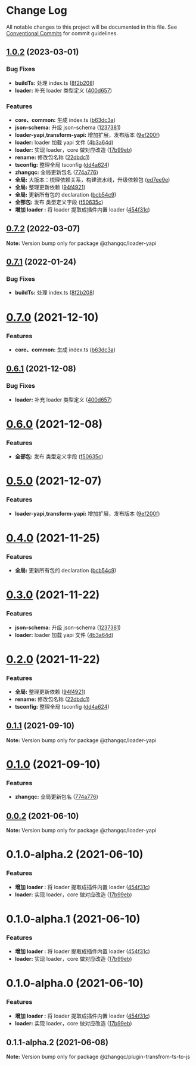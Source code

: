 # Change Log

All notable changes to this project will be documented in this file.
See [Conventional Commits](https://conventionalcommits.org) for commit guidelines.

## [1.0.2](https://github.com/kkaaddff/moon-private/compare/v0.1.1-alpha.15...v1.0.2) (2023-03-01)

### Bug Fixes

- **buildTs:** 处理 index.ts ([8f2b208](https://github.com/kkaaddff/moon-private/commit/8f2b2080b87ed00145e95823496c4d7beb2fd9b0))
- **loader:** 补充 loader 类型定义 ([400d657](https://github.com/kkaaddff/moon-private/commit/400d6579c8c9695a84e2f9b6840e684f90194360))

### Features

- **core、common:** 生成 index.ts ([b63dc3a](https://github.com/kkaaddff/moon-private/commit/b63dc3a50f096b108f254e26e2b0c2677593ceef))
- **json-schema:** 升级 json-schema ([1237381](https://github.com/kkaaddff/moon-private/commit/123738160930f1cd8de4cba7126f75908ed7b737))
- **loader-yapi,transform-yapi:** 增加扩展，发布版本 ([9ef200f](https://github.com/kkaaddff/moon-private/commit/9ef200f7b922c90d7a928be4820b3368e3ae1107))
- **loader:** loader 加载 yapi 文件 ([4b3a64d](https://github.com/kkaaddff/moon-private/commit/4b3a64d902848b2c3c82394e963217b9a452ce87))
- **loader:** 实现 loader，core 做对应改造 ([17b99eb](https://github.com/kkaaddff/moon-private/commit/17b99eb217d4a2066c958d6a5a3b50bc6d9d09ab))
- **rename:** 修改包名称 ([22dbdc1](https://github.com/kkaaddff/moon-private/commit/22dbdc1c845efd54035f69a760b7a7c7cfc07fc9))
- **tsconfig:** 整理全局 tsconfig ([dd4a624](https://github.com/kkaaddff/moon-private/commit/dd4a624538ed2e4324287d99671ca2470c23c5cd))
- **zhangqc:** 全局更新包名 ([774a776](https://github.com/kkaaddff/moon-private/commit/774a7768545ace36515d355b47bce97b5205bc65))
- **全局:** 大版本：梳理依赖关系，构建流水线，升级依赖包 ([ed7ee9e](https://github.com/kkaaddff/moon-private/commit/ed7ee9e15f99aafe2c598ac28c0b1a8a5a67e18e))
- **全局:** 整理更新依赖 ([94f4921](https://github.com/kkaaddff/moon-private/commit/94f4921249790f0eb80de0923422704f99ca4377))
- **全局:** 更新所有包的 declaration ([bcb54c9](https://github.com/kkaaddff/moon-private/commit/bcb54c9785b663c9028ee83fde8ebcdfc8a90a4a))
- **全部包:** 发布 类型定义字段 ([f50635c](https://github.com/kkaaddff/moon-private/commit/f50635c06eb5236d6ce9c14137b0b8c30b8b5998))
- **增加 loader :** 将 loader 提取成插件内置 loader ([454f31c](https://github.com/kkaaddff/moon-private/commit/454f31c5141ea11a96ee935cf746118bfb19db98))

## [0.7.2](https://github.com/kkaaddff/moon-private/compare/@zhangqc/loader-yapi@0.7.1...@zhangqc/loader-yapi@0.7.2) (2022-03-07)

**Note:** Version bump only for package @zhangqc/loader-yapi

## [0.7.1](https://github.com/kkaaddff/moon-private/compare/@zhangqc/loader-yapi@0.7.0...@zhangqc/loader-yapi@0.7.1) (2022-01-24)

### Bug Fixes

- **buildTs:** 处理 index.ts ([8f2b208](https://github.com/kkaaddff/moon-private/commit/8f2b2080b87ed00145e95823496c4d7beb2fd9b0))

# [0.7.0](https://github.com/kkaaddff/moon-private/compare/@zhangqc/loader-yapi@0.6.1...@zhangqc/loader-yapi@0.7.0) (2021-12-10)

### Features

- **core、common:** 生成 index.ts ([b63dc3a](https://github.com/kkaaddff/moon-private/commit/b63dc3a50f096b108f254e26e2b0c2677593ceef))

## [0.6.1](https://github.com/kkaaddff/moon-private/compare/@zhangqc/loader-yapi@0.6.0...@zhangqc/loader-yapi@0.6.1) (2021-12-08)

### Bug Fixes

- **loader:** 补充 loader 类型定义 ([400d657](https://github.com/kkaaddff/moon-private/commit/400d6579c8c9695a84e2f9b6840e684f90194360))

# [0.6.0](https://github.com/kkaaddff/moon-private/compare/@zhangqc/loader-yapi@0.5.0...@zhangqc/loader-yapi@0.6.0) (2021-12-08)

### Features

- **全部包:** 发布 类型定义字段 ([f50635c](https://github.com/kkaaddff/moon-private/commit/f50635c06eb5236d6ce9c14137b0b8c30b8b5998))

# [0.5.0](https://github.com/kkaaddff/moon-private/compare/@zhangqc/loader-yapi@0.4.0...@zhangqc/loader-yapi@0.5.0) (2021-12-07)

### Features

- **loader-yapi,transform-yapi:** 增加扩展，发布版本 ([9ef200f](https://github.com/kkaaddff/moon-private/commit/9ef200f7b922c90d7a928be4820b3368e3ae1107))

# [0.4.0](https://github.com/kkaaddff/moon-private/compare/@zhangqc/loader-yapi@0.3.0...@zhangqc/loader-yapi@0.4.0) (2021-11-25)

### Features

- **全局:** 更新所有包的 declaration ([bcb54c9](https://github.com/kkaaddff/moon-private/commit/bcb54c9785b663c9028ee83fde8ebcdfc8a90a4a))

# [0.3.0](https://github.com/kkaaddff/moon-private/compare/@zhangqc/loader-yapi@0.2.0...@zhangqc/loader-yapi@0.3.0) (2021-11-22)

### Features

- **json-schema:** 升级 json-schema ([1237381](https://github.com/kkaaddff/moon-private/commit/123738160930f1cd8de4cba7126f75908ed7b737))
- **loader:** loader 加载 yapi 文件 ([4b3a64d](https://github.com/kkaaddff/moon-private/commit/4b3a64d902848b2c3c82394e963217b9a452ce87))

# [0.2.0](https://github.com/kkaaddff/moon-private/compare/@zhangqc/loader-yapi@0.1.1...@zhangqc/loader-yapi@0.2.0) (2021-11-22)

### Features

- **全局:** 整理更新依赖 ([94f4921](https://github.com/kkaaddff/moon-private/commit/94f4921249790f0eb80de0923422704f99ca4377))
- **rename:** 修改包名称 ([22dbdc1](https://github.com/kkaaddff/moon-private/commit/22dbdc1c845efd54035f69a760b7a7c7cfc07fc9))
- **tsconfig:** 整理全局 tsconfig ([dd4a624](https://github.com/kkaaddff/moon-private/commit/dd4a624538ed2e4324287d99671ca2470c23c5cd))

## [0.1.1](https://github.com/kkaaddff/moon-private/compare/@zhangqc/loader-yapi@0.1.0...@zhangqc/loader-yapi@0.1.1) (2021-09-10)

**Note:** Version bump only for package @zhangqc/loader-yapi

# [0.1.0](https://github.com/kkaaddff/moon-private/compare/@zhangqc/loader-yapi@0.1.0-alpha.1...@zhangqc/loader-yapi@0.1.0) (2021-09-10)

### Features

- **zhangqc:** 全局更新包名 ([774a776](https://github.com/kkaaddff/moon-private/commit/774a7768545ace36515d355b47bce97b5205bc65))

## [0.0.2](https://github.com/kkaaddff/moon-private/compare/@zhangqc/loader-yapi@0.1.0-alpha.2...@zhangqc/loader-yapi@0.0.2) (2021-06-10)

**Note:** Version bump only for package @zhangqc/loader-yapi

# 0.1.0-alpha.2 (2021-06-10)

### Features

- **增加 loader :** 将 loader 提取成插件内置 loader ([454f31c](https://github.com/kkaaddff/moon-private/commit/454f31c5141ea11a96ee935cf746118bfb19db98))
- **loader:** 实现 loader，core 做对应改造 ([17b99eb](https://github.com/kkaaddff/moon-private/commit/17b99eb217d4a2066c958d6a5a3b50bc6d9d09ab))

# 0.1.0-alpha.1 (2021-06-10)

### Features

- **增加 loader :** 将 loader 提取成插件内置 loader ([454f31c](https://github.com/kkaaddff/moon-private/commit/454f31c5141ea11a96ee935cf746118bfb19db98))
- **loader:** 实现 loader，core 做对应改造 ([17b99eb](https://github.com/kkaaddff/moon-private/commit/17b99eb217d4a2066c958d6a5a3b50bc6d9d09ab))

# 0.1.0-alpha.0 (2021-06-10)

### Features

- **增加 loader :** 将 loader 提取成插件内置 loader ([454f31c](https://github.com/kkaaddff/moon-private/commit/454f31c5141ea11a96ee935cf746118bfb19db98))
- **loader:** 实现 loader，core 做对应改造 ([17b99eb](https://github.com/kkaaddff/moon-private/commit/17b99eb217d4a2066c958d6a5a3b50bc6d9d09ab))

## 0.1.1-alpha.2 (2021-06-08)

**Note:** Version bump only for package @zhangqc/plugin-transfrom-ts-to-js
